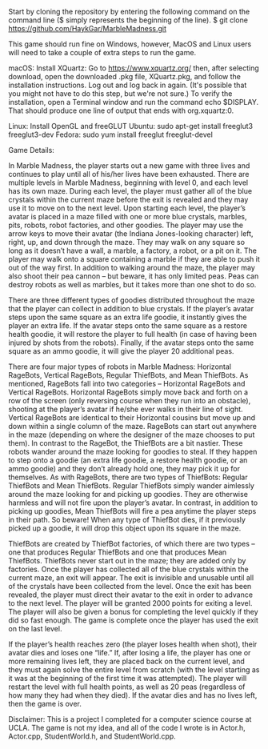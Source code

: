 Start by cloning the repository by entering the following command on the command line ($ simply represents the beginning of the line).
$ git clone https://github.com/HaykGar/MarbleMadness.git

This game should run fine on Windows, however, MacOS and Linux users will need to take a couple of extra steps to run the game. 

macOS:
  Install XQuartz:
  Go to https://www.xquartz.org/ then, after selecting download, open the downloaded .pkg file, XQuartz.pkg, and follow the installation instructions.
  Log out and log back in again. (It's possible that you might not have to do this step, but we're not sure.)
  To verify the installation, open a Terminal window and run the command echo $DISPLAY. That should produce one line of output that ends with org.xquartz:0.

Linux:
  Install OpenGL and freeGLUT
  Ubuntu: sudo apt-get install freeglut3 freeglut3-dev
  Fedora: sudo yum install freeglut freeglut-devel


Game Details:

In Marble Madness, the player starts out a new game with three lives and continues to play until all of his/her lives have been exhausted. There are multiple levels in Marble Madness,
beginning with level 0, and each level has its own maze. During each level, the player must gather all of the blue crystals within the current maze before the exit is revealed and they may use it to move on to the next level. Upon starting each level, the player’s avatar is placed in a maze filled with one or more blue crystals, marbles, pits, robots, robot factories, and other goodies. The player may use the arrow keys to move their avatar (the Indiana Jones-looking character) left, right, up, and down through the maze. They may walk on any square so long as it doesn’t have a wall, a marble, a factory, a robot, or a pit on it. The player may walk onto a square containing a marble if they are able to push it out of the way first. In addition to walking around the maze, the player may also shoot their pea cannon – but beware, it has only limited peas. Peas can destroy robots as well as marbles, but it takes more than one shot to do so.

There are three different types of goodies distributed throughout the maze that the player can collect in addition to blue crystals. If the player’s avatar steps upon the same square as an extra life goodie, it instantly gives the player an extra life. If the avatar steps onto the same square as a restore health goodie, it will restore the player to full health (in case of having been injured by shots from the robots). Finally, if the avatar steps onto the same square as an ammo goodie, it will give the player 20 additional peas. 

There are four major types of robots in Marble Madness: Horizontal RageBots, Vertical RageBots, Regular ThiefBots, and Mean ThiefBots. As mentioned, RageBots fall into two categories – Horizontal RageBots and Vertical RageBots. Horizontal RageBots simply move back and forth on a row of the screen (only reversing course when they run into an obstacle), shooting at the player’s avatar if he/she ever walks in their line of sight. Vertical RageBots are identical to their Horizontal cousins but move up and down within a single column of the maze. RageBots can start out anywhere in the maze (depending on where the designer of the maze chooses to put them). In contrast to the RageBot, the ThiefBots are a bit nastier. These robots wander around
the maze looking for goodies to steal. If they happen to step onto a goodie (an extra life goodie, a restore health goodie, or an ammo goodie) and they don’t already hold one, they may pick it up for themselves. As with RageBots, there are two types of ThiefBots: Regular ThiefBots and Mean ThiefBots. Regular ThiefBots simply wander aimlessly around the maze looking for and picking up goodies. They are otherwise harmless and will not fire upon the player’s avatar. In contrast, in addition to picking up goodies, Mean ThiefBots will fire a pea anytime the player steps in their path. So beware! When any type of ThiefBot dies, if it previously picked up a goodie, it will drop this object upon its square in the maze. 

ThiefBots are created by ThiefBot factories, of which there are two types – one that produces Regular ThiefBots and one that produces Mean ThiefBots. ThiefBots never start out in the maze; they are added only by factories. Once the player has collected all of the blue crystals within the current maze, an exit will appear. The exit is invisible and unusable until all of the crystals have been collected from the level. Once the exit has been revealed, the player must direct their avatar to the exit in order to advance to the next level. The player will be granted 2000 points for exiting a level. The player will also be given a bonus for completing the level quickly if they did so fast enough. The game is complete once the player has used the exit on the last level.

If the player’s health reaches zero (the player loses health when shot), their avatar dies and loses one “life.” If, after losing a life, the player has one or more remaining lives left, they are placed back on the current level, and they must again solve the entire level from scratch (with the level starting as it was at the beginning of the first time it was attempted). The player will restart the level with full health points, as well as 20 peas (regardless of how many they had when they died). If the avatar dies and has no lives left,
then the game is over.

Disclaimer: This is a project I completed for a computer science course at UCLA. The game is not my idea, and all of the code I wrote is in Actor.h, Actor.cpp, StudentWorld.h, and StudentWorld.cpp.
